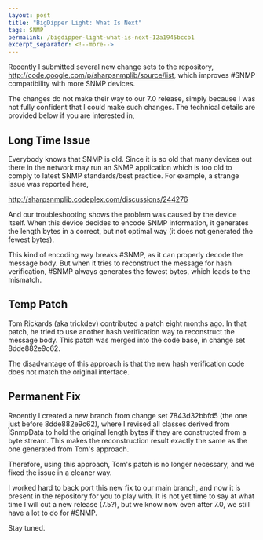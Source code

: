 ```yaml
---
layout: post
title: "BigDipper Light: What Is Next"
tags: SNMP
permalink: /bigdipper-light-what-is-next-12a1945bccb1
excerpt_separator: <!--more-->
---
```

Recently I submitted several new change sets to the repository, http://code.google.com/p/sharpsnmplib/source/list, which improves #SNMP compatibility with more SNMP devices.

The changes do not make their way to our 7.0 release, simply because I was not fully confident that I could make such changes. The technical details are provided below if you are interested in,
<!--more-->

## Long Time Issue

Everybody knows that SNMP is old. Since it is so old that many devices out there in the network may run an SNMP application which is too old to comply to latest SNMP standards/best practice. For example, a strange issue was reported here,

http://sharpsnmplib.codeplex.com/discussions/244276

And our troubleshooting shows the problem was caused by the device itself. When this device decides to encode SNMP information, it generates the length bytes in a correct, but not optimal way (it does not generated the fewest bytes).

This kind of encoding way breaks #SNMP, as it can properly decode the message body. But when it tries to reconstruct the message for hash verification, #SNMP always generates the fewest bytes, which leads to the mismatch.

## Temp Patch

Tom Rickards (aka trickdev) contributed a patch eight months ago. In that patch, he tried to use another hash verification way to reconstruct the message body. This patch was merged into the code base, in change set 8dde882e9c62.

The disadvantage of this approach is that the new hash verification code does not match the original interface.

## Permanent Fix

Recently I created a new branch from change set 7843d32bbfd5 (the one just before 8dde882e9c62), where I revised all classes derived from ISnmpData to hold the original length bytes if they are constructed from a byte stream. This makes the reconstruction result exactly the same as the one generated from Tom's approach.

Therefore, using this approach, Tom's patch is no longer necessary, and we fixed the issue in a cleaner way.

I worked hard to back port this new fix to our main branch, and now it is present in the repository for you to play with. It is not yet time to say at what time I will cut a new release (7.5?), but we know now even after 7.0, we still have a lot to do for #SNMP.

Stay tuned.
